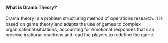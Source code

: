 #### What is Drama Theory?

Drama theory is a problem structuring method of operations research. It
is based on game theory and adapts the use of games to complex
organisational situations, accounting for emotional responses that can
provoke irrational reactions and lead the players to redefine the game.
